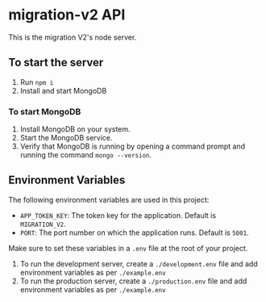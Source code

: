 # migration-v2 API

This is the migration V2's node server.

## To start the server

1. Run `npm i`
2. Install and start MongoDB

### To start MongoDB

1. Install MongoDB on your system.
2. Start the MongoDB service.
3. Verify that MongoDB is running by opening a command prompt and running the command `mongo --version`.

## Environment Variables
The following environment variables are used in this project:

- `APP_TOKEN_KEY`: The token key for the application. Default is `MIGRATION_V2`.
- `PORT`: The port number on which the application runs. Default is `5001`.

Make sure to set these variables in a `.env` file at the root of your project.

1. To run the development server, create a `./development.env` file and add environment variables as per `./example.env`
2. To run the production server, create a `./production.env` file and add environment variables as per `./example.env`

